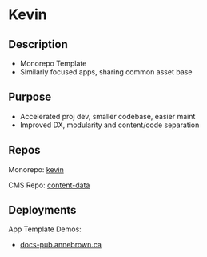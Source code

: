 # Kevin

## Description

- Monorepo Template
- Similarly focused apps, sharing common asset base

## Purpose

- Accelerated proj dev, smaller codebase, easier maint
- Improved DX, modularity and content/code separation

## Repos

Monorepo: [kevin](https://github.com/annebrown/kevin)

CMS Repo: [content-data](https://github.com/annebrown/content-data)

## Deployments

App Template Demos:

- [docs-pub.annebrown.ca](https://docs-pub.annebrown.ca)
